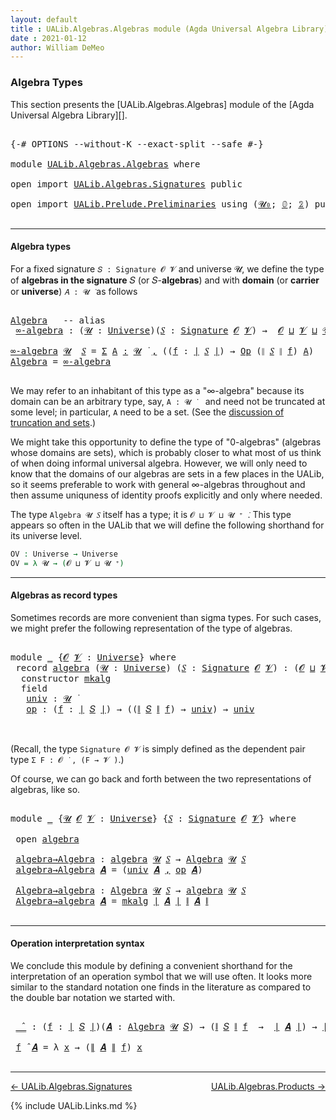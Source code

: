 ```yaml
---
layout: default
title : UALib.Algebras.Algebras module (Agda Universal Algebra Library)
date : 2021-01-12
author: William DeMeo
---
```


### <a id="algebra-types">Algebra Types</a>

This section presents the [UALib.Algebras.Algebras] module of the [Agda Universal Algebra Library][].

<pre class="Agda">

<a id="300" class="Symbol">{-#</a> <a id="304" class="Keyword">OPTIONS</a> <a id="312" class="Pragma">--without-K</a> <a id="324" class="Pragma">--exact-split</a> <a id="338" class="Pragma">--safe</a> <a id="345" class="Symbol">#-}</a>

<a id="350" class="Keyword">module</a> <a id="357" href="UALib.Algebras.Algebras.html" class="Module">UALib.Algebras.Algebras</a> <a id="381" class="Keyword">where</a>

<a id="388" class="Keyword">open</a> <a id="393" class="Keyword">import</a> <a id="400" href="UALib.Algebras.Signatures.html" class="Module">UALib.Algebras.Signatures</a> <a id="426" class="Keyword">public</a>

<a id="434" class="Keyword">open</a> <a id="439" class="Keyword">import</a> <a id="446" href="UALib.Prelude.Preliminaries.html" class="Module">UALib.Prelude.Preliminaries</a> <a id="474" class="Keyword">using</a> <a id="480" class="Symbol">(</a><a id="481" href="universes.html#504" class="Primitive">𝓤₀</a><a id="483" class="Symbol">;</a> <a id="485" href="MGS-MLTT.html#712" class="Function">𝟘</a><a id="486" class="Symbol">;</a> <a id="488" href="MGS-MLTT.html#2482" class="Function">𝟚</a><a id="489" class="Symbol">)</a> <a id="491" class="Keyword">public</a>

</pre>

-------------------------------

#### <a id="algebra-types">Algebra types</a>

For a fixed signature `𝑆 : Signature 𝓞 𝓥` and universe 𝓤, we define the type of **algebras in the signature** 𝑆 (or 𝑆-**algebras**) and with **domain** (or **carrier** or **universe**) `𝐴 : 𝓤 ̇` as follows

<pre class="Agda">

<a id="Algebra"></a><a id="811" href="UALib.Algebras.Algebras.html#811" class="Function">Algebra</a>   <a id="821" class="Comment">-- alias</a>
 <a id="∞-algebra"></a><a id="831" href="UALib.Algebras.Algebras.html#831" class="Function">∞-algebra</a> <a id="841" class="Symbol">:</a> <a id="843" class="Symbol">(</a><a id="844" href="UALib.Algebras.Algebras.html#844" class="Bound">𝓤</a> <a id="846" class="Symbol">:</a> <a id="848" href="universes.html#551" class="Postulate">Universe</a><a id="856" class="Symbol">)(</a><a id="858" href="UALib.Algebras.Algebras.html#858" class="Bound">𝑆</a> <a id="860" class="Symbol">:</a> <a id="862" href="UALib.Algebras.Signatures.html#1324" class="Function">Signature</a> <a id="872" href="universes.html#613" class="Generalizable">𝓞</a> <a id="874" href="universes.html#617" class="Generalizable">𝓥</a><a id="875" class="Symbol">)</a> <a id="877" class="Symbol">→</a>  <a id="880" href="universes.html#613" class="Generalizable">𝓞</a> <a id="882" href="Agda.Primitive.html#636" class="Primitive Operator">⊔</a> <a id="884" href="universes.html#617" class="Generalizable">𝓥</a> <a id="886" href="Agda.Primitive.html#636" class="Primitive Operator">⊔</a> <a id="888" href="UALib.Algebras.Algebras.html#844" class="Bound">𝓤</a> <a id="890" href="universes.html#527" class="Primitive Operator">⁺</a> <a id="892" href="universes.html#758" class="Function Operator">̇</a>

<a id="895" href="UALib.Algebras.Algebras.html#831" class="Function">∞-algebra</a> <a id="905" href="UALib.Algebras.Algebras.html#905" class="Bound">𝓤</a>  <a id="908" href="UALib.Algebras.Algebras.html#908" class="Bound">𝑆</a> <a id="910" class="Symbol">=</a> <a id="912" href="MGS-MLTT.html#3074" class="Function">Σ</a> <a id="914" href="UALib.Algebras.Algebras.html#914" class="Bound">A</a> <a id="916" href="MGS-MLTT.html#3074" class="Function">꞉</a> <a id="918" href="UALib.Algebras.Algebras.html#905" class="Bound">𝓤</a> <a id="920" href="universes.html#758" class="Function Operator">̇</a> <a id="922" href="MGS-MLTT.html#3074" class="Function">,</a> <a id="924" class="Symbol">((</a><a id="926" href="UALib.Algebras.Algebras.html#926" class="Bound">f</a> <a id="928" class="Symbol">:</a> <a id="930" href="UALib.Prelude.Preliminaries.html#10288" class="Function Operator">∣</a> <a id="932" href="UALib.Algebras.Algebras.html#908" class="Bound">𝑆</a> <a id="934" href="UALib.Prelude.Preliminaries.html#10288" class="Function Operator">∣</a><a id="935" class="Symbol">)</a> <a id="937" class="Symbol">→</a> <a id="939" href="UALib.Algebras.Signatures.html#756" class="Function">Op</a> <a id="942" class="Symbol">(</a><a id="943" href="UALib.Prelude.Preliminaries.html#10366" class="Function Operator">∥</a> <a id="945" href="UALib.Algebras.Algebras.html#908" class="Bound">𝑆</a> <a id="947" href="UALib.Prelude.Preliminaries.html#10366" class="Function Operator">∥</a> <a id="949" href="UALib.Algebras.Algebras.html#926" class="Bound">f</a><a id="950" class="Symbol">)</a> <a id="952" href="UALib.Algebras.Algebras.html#914" class="Bound">A</a><a id="953" class="Symbol">)</a>
<a id="955" href="UALib.Algebras.Algebras.html#811" class="Function">Algebra</a> <a id="963" class="Symbol">=</a> <a id="965" href="UALib.Algebras.Algebras.html#831" class="Function">∞-algebra</a>

</pre>

We may refer to an inhabitant of this type as a "∞-algebra" because its domain can be an arbitrary type, say, `A : 𝓤 ̇` &nbsp;&nbsp; and need not be truncated at some level; in particular, `A` need to be a set. (See the [discussion of truncation and sets](UALib.Prelude.Preliminaries.html#truncation).)

We might take this opportunity to define the type of "0-algebras" (algebras whose domains are sets), which is probably closer to what most of us think of when doing informal universal algebra.  However, we will only need to know that the domains of our algebras are sets in a few places in the UALib, so it seems preferable to work with general ∞-algebras throughout and then assume uniquness of identity proofs explicitly and only where needed.

The type `Algebra 𝓤 𝑆` itself has a type; it is `𝓞 ⊔ 𝓥 ⊔ 𝓤 ⁺ ̇`. This type appears so often in the UALib that we will define the following shorthand for its universe level.

```agda
OV : Universe → Universe
OV = λ 𝓤 → (𝓞 ⊔ 𝓥 ⊔ 𝓤 ⁺)
```

<!-- We can now write simply `Algebra 𝓤 𝑆 : OV 𝓤` in place of the laborious ``Algebra 𝓤 𝑆 : 𝓞 ⊔ 𝓥 ⊔ 𝓤 ⁺`. -->

---------------------------------------

#### <a id="algebras-as-record-types">Algebras as record types</a>

Sometimes records are more convenient than sigma types. For such cases, we might prefer the following representation of the type of algebras.

<pre class="Agda">

<a id="2353" class="Keyword">module</a> <a id="2360" href="UALib.Algebras.Algebras.html#2360" class="Module">_</a> <a id="2362" class="Symbol">{</a><a id="2363" href="UALib.Algebras.Algebras.html#2363" class="Bound">𝓞</a> <a id="2365" href="UALib.Algebras.Algebras.html#2365" class="Bound">𝓥</a> <a id="2367" class="Symbol">:</a> <a id="2369" href="universes.html#551" class="Postulate">Universe</a><a id="2377" class="Symbol">}</a> <a id="2379" class="Keyword">where</a>
 <a id="2386" class="Keyword">record</a> <a id="2393" href="UALib.Algebras.Algebras.html#2393" class="Record">algebra</a> <a id="2401" class="Symbol">(</a><a id="2402" href="UALib.Algebras.Algebras.html#2402" class="Bound">𝓤</a> <a id="2404" class="Symbol">:</a> <a id="2406" href="universes.html#551" class="Postulate">Universe</a><a id="2414" class="Symbol">)</a> <a id="2416" class="Symbol">(</a><a id="2417" href="UALib.Algebras.Algebras.html#2417" class="Bound">𝑆</a> <a id="2419" class="Symbol">:</a> <a id="2421" href="UALib.Algebras.Signatures.html#1324" class="Function">Signature</a> <a id="2431" href="UALib.Algebras.Algebras.html#2363" class="Bound">𝓞</a> <a id="2433" href="UALib.Algebras.Algebras.html#2365" class="Bound">𝓥</a><a id="2434" class="Symbol">)</a> <a id="2436" class="Symbol">:</a> <a id="2438" class="Symbol">(</a><a id="2439" href="UALib.Algebras.Algebras.html#2363" class="Bound">𝓞</a> <a id="2441" href="Agda.Primitive.html#636" class="Primitive Operator">⊔</a> <a id="2443" href="UALib.Algebras.Algebras.html#2365" class="Bound">𝓥</a> <a id="2445" href="Agda.Primitive.html#636" class="Primitive Operator">⊔</a> <a id="2447" href="UALib.Algebras.Algebras.html#2402" class="Bound">𝓤</a><a id="2448" class="Symbol">)</a> <a id="2450" href="universes.html#527" class="Primitive Operator">⁺</a> <a id="2452" href="universes.html#758" class="Function Operator">̇</a> <a id="2454" class="Keyword">where</a>
  <a id="2462" class="Keyword">constructor</a> <a id="2474" href="UALib.Algebras.Algebras.html#2474" class="InductiveConstructor">mkalg</a>
  <a id="2482" class="Keyword">field</a>
   <a id="2491" href="UALib.Algebras.Algebras.html#2491" class="Field">univ</a> <a id="2496" class="Symbol">:</a> <a id="2498" href="UALib.Algebras.Algebras.html#2402" class="Bound">𝓤</a> <a id="2500" href="universes.html#758" class="Function Operator">̇</a>
   <a id="2505" href="UALib.Algebras.Algebras.html#2505" class="Field">op</a> <a id="2508" class="Symbol">:</a> <a id="2510" class="Symbol">(</a><a id="2511" href="UALib.Algebras.Algebras.html#2511" class="Bound">f</a> <a id="2513" class="Symbol">:</a> <a id="2515" href="UALib.Prelude.Preliminaries.html#10288" class="Function Operator">∣</a> <a id="2517" href="UALib.Algebras.Algebras.html#2417" class="Bound">𝑆</a> <a id="2519" href="UALib.Prelude.Preliminaries.html#10288" class="Function Operator">∣</a><a id="2520" class="Symbol">)</a> <a id="2522" class="Symbol">→</a> <a id="2524" class="Symbol">((</a><a id="2526" href="UALib.Prelude.Preliminaries.html#10366" class="Function Operator">∥</a> <a id="2528" href="UALib.Algebras.Algebras.html#2417" class="Bound">𝑆</a> <a id="2530" href="UALib.Prelude.Preliminaries.html#10366" class="Function Operator">∥</a> <a id="2532" href="UALib.Algebras.Algebras.html#2511" class="Bound">f</a><a id="2533" class="Symbol">)</a> <a id="2535" class="Symbol">→</a> <a id="2537" href="UALib.Algebras.Algebras.html#2491" class="Field">univ</a><a id="2541" class="Symbol">)</a> <a id="2543" class="Symbol">→</a> <a id="2545" href="UALib.Algebras.Algebras.html#2491" class="Field">univ</a>


</pre>

(Recall, the type `Signature 𝓞 𝓥` is simply defined as the dependent pair type `Σ F ꞉ 𝓞 ̇ , (F → 𝓥 ̇)`.)

Of course, we can go back and forth between the two representations of algebras, like so.

<pre class="Agda">

<a id="2775" class="Keyword">module</a> <a id="2782" href="UALib.Algebras.Algebras.html#2782" class="Module">_</a> <a id="2784" class="Symbol">{</a><a id="2785" href="UALib.Algebras.Algebras.html#2785" class="Bound">𝓤</a> <a id="2787" href="UALib.Algebras.Algebras.html#2787" class="Bound">𝓞</a> <a id="2789" href="UALib.Algebras.Algebras.html#2789" class="Bound">𝓥</a> <a id="2791" class="Symbol">:</a> <a id="2793" href="universes.html#551" class="Postulate">Universe</a><a id="2801" class="Symbol">}</a> <a id="2803" class="Symbol">{</a><a id="2804" href="UALib.Algebras.Algebras.html#2804" class="Bound">𝑆</a> <a id="2806" class="Symbol">:</a> <a id="2808" href="UALib.Algebras.Signatures.html#1324" class="Function">Signature</a> <a id="2818" href="UALib.Algebras.Algebras.html#2787" class="Bound">𝓞</a> <a id="2820" href="UALib.Algebras.Algebras.html#2789" class="Bound">𝓥</a><a id="2821" class="Symbol">}</a> <a id="2823" class="Keyword">where</a>

 <a id="2831" class="Keyword">open</a> <a id="2836" href="UALib.Algebras.Algebras.html#2393" class="Module">algebra</a>

 <a id="2846" href="UALib.Algebras.Algebras.html#2846" class="Function">algebra→Algebra</a> <a id="2862" class="Symbol">:</a> <a id="2864" href="UALib.Algebras.Algebras.html#2393" class="Record">algebra</a> <a id="2872" href="UALib.Algebras.Algebras.html#2785" class="Bound">𝓤</a> <a id="2874" href="UALib.Algebras.Algebras.html#2804" class="Bound">𝑆</a> <a id="2876" class="Symbol">→</a> <a id="2878" href="UALib.Algebras.Algebras.html#811" class="Function">Algebra</a> <a id="2886" href="UALib.Algebras.Algebras.html#2785" class="Bound">𝓤</a> <a id="2888" href="UALib.Algebras.Algebras.html#2804" class="Bound">𝑆</a>
 <a id="2891" href="UALib.Algebras.Algebras.html#2846" class="Function">algebra→Algebra</a> <a id="2907" href="UALib.Algebras.Algebras.html#2907" class="Bound">𝑨</a> <a id="2909" class="Symbol">=</a> <a id="2911" class="Symbol">(</a><a id="2912" href="UALib.Algebras.Algebras.html#2491" class="Field">univ</a> <a id="2917" href="UALib.Algebras.Algebras.html#2907" class="Bound">𝑨</a> <a id="2919" href="UALib.Prelude.Preliminaries.html#5814" class="InductiveConstructor Operator">,</a> <a id="2921" href="UALib.Algebras.Algebras.html#2505" class="Field">op</a> <a id="2924" href="UALib.Algebras.Algebras.html#2907" class="Bound">𝑨</a><a id="2925" class="Symbol">)</a>

 <a id="2929" href="UALib.Algebras.Algebras.html#2929" class="Function">Algebra→algebra</a> <a id="2945" class="Symbol">:</a> <a id="2947" href="UALib.Algebras.Algebras.html#811" class="Function">Algebra</a> <a id="2955" href="UALib.Algebras.Algebras.html#2785" class="Bound">𝓤</a> <a id="2957" href="UALib.Algebras.Algebras.html#2804" class="Bound">𝑆</a> <a id="2959" class="Symbol">→</a> <a id="2961" href="UALib.Algebras.Algebras.html#2393" class="Record">algebra</a> <a id="2969" href="UALib.Algebras.Algebras.html#2785" class="Bound">𝓤</a> <a id="2971" href="UALib.Algebras.Algebras.html#2804" class="Bound">𝑆</a>
 <a id="2974" href="UALib.Algebras.Algebras.html#2929" class="Function">Algebra→algebra</a> <a id="2990" href="UALib.Algebras.Algebras.html#2990" class="Bound">𝑨</a> <a id="2992" class="Symbol">=</a> <a id="2994" href="UALib.Algebras.Algebras.html#2474" class="InductiveConstructor">mkalg</a> <a id="3000" href="UALib.Prelude.Preliminaries.html#10288" class="Function Operator">∣</a> <a id="3002" href="UALib.Algebras.Algebras.html#2990" class="Bound">𝑨</a> <a id="3004" href="UALib.Prelude.Preliminaries.html#10288" class="Function Operator">∣</a> <a id="3006" href="UALib.Prelude.Preliminaries.html#10366" class="Function Operator">∥</a> <a id="3008" href="UALib.Algebras.Algebras.html#2990" class="Bound">𝑨</a> <a id="3010" href="UALib.Prelude.Preliminaries.html#10366" class="Function Operator">∥</a>

</pre>

----------------------------------------

#### <a id="operation-interpretation-syntax">Operation interpretation syntax</a>

We conclude this module by defining a convenient shorthand for the interpretation of an operation symbol that we will use often.  It looks more similar to the standard notation one finds in the literature as compared to the double bar notation we started with.

<pre class="Agda">

 <a id="3426" href="UALib.Algebras.Algebras.html#3426" class="Function Operator">_̂_</a> <a id="3430" class="Symbol">:</a> <a id="3432" class="Symbol">(</a><a id="3433" href="UALib.Algebras.Algebras.html#3433" class="Bound">f</a> <a id="3435" class="Symbol">:</a> <a id="3437" href="UALib.Prelude.Preliminaries.html#10288" class="Function Operator">∣</a> <a id="3439" href="UALib.Algebras.Algebras.html#2804" class="Bound">𝑆</a> <a id="3441" href="UALib.Prelude.Preliminaries.html#10288" class="Function Operator">∣</a><a id="3442" class="Symbol">)(</a><a id="3444" href="UALib.Algebras.Algebras.html#3444" class="Bound">𝑨</a> <a id="3446" class="Symbol">:</a> <a id="3448" href="UALib.Algebras.Algebras.html#811" class="Function">Algebra</a> <a id="3456" href="UALib.Algebras.Algebras.html#2785" class="Bound">𝓤</a> <a id="3458" href="UALib.Algebras.Algebras.html#2804" class="Bound">𝑆</a><a id="3459" class="Symbol">)</a> <a id="3461" class="Symbol">→</a> <a id="3463" class="Symbol">(</a><a id="3464" href="UALib.Prelude.Preliminaries.html#10366" class="Function Operator">∥</a> <a id="3466" href="UALib.Algebras.Algebras.html#2804" class="Bound">𝑆</a> <a id="3468" href="UALib.Prelude.Preliminaries.html#10366" class="Function Operator">∥</a> <a id="3470" href="UALib.Algebras.Algebras.html#3433" class="Bound">f</a>  <a id="3473" class="Symbol">→</a>  <a id="3476" href="UALib.Prelude.Preliminaries.html#10288" class="Function Operator">∣</a> <a id="3478" href="UALib.Algebras.Algebras.html#3444" class="Bound">𝑨</a> <a id="3480" href="UALib.Prelude.Preliminaries.html#10288" class="Function Operator">∣</a><a id="3481" class="Symbol">)</a> <a id="3483" class="Symbol">→</a> <a id="3485" href="UALib.Prelude.Preliminaries.html#10288" class="Function Operator">∣</a> <a id="3487" href="UALib.Algebras.Algebras.html#3444" class="Bound">𝑨</a> <a id="3489" href="UALib.Prelude.Preliminaries.html#10288" class="Function Operator">∣</a>

 <a id="3493" href="UALib.Algebras.Algebras.html#3493" class="Bound">f</a> <a id="3495" href="UALib.Algebras.Algebras.html#3426" class="Function Operator">̂</a> <a id="3497" href="UALib.Algebras.Algebras.html#3497" class="Bound">𝑨</a> <a id="3499" class="Symbol">=</a> <a id="3501" class="Symbol">λ</a> <a id="3503" href="UALib.Algebras.Algebras.html#3503" class="Bound">x</a> <a id="3505" class="Symbol">→</a> <a id="3507" class="Symbol">(</a><a id="3508" href="UALib.Prelude.Preliminaries.html#10366" class="Function Operator">∥</a> <a id="3510" href="UALib.Algebras.Algebras.html#3497" class="Bound">𝑨</a> <a id="3512" href="UALib.Prelude.Preliminaries.html#10366" class="Function Operator">∥</a> <a id="3514" href="UALib.Algebras.Algebras.html#3493" class="Bound">f</a><a id="3515" class="Symbol">)</a> <a id="3517" href="UALib.Algebras.Algebras.html#3503" class="Bound">x</a>

</pre>

-------------------------------------

[← UALib.Algebras.Signatures](UALib.Algebras.Signatures.html)
<span style="float:right;">[UALib.Algebras.Products →](UALib.Algebras.Products.html)</span>


{% include UALib.Links.md %}
